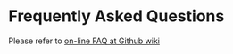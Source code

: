 # Frequently Asked Questions

Please refer to [on-line FAQ at Github wiki](https://github.com/leonidas/transparency/wiki/Frequently-Asked-Questions)